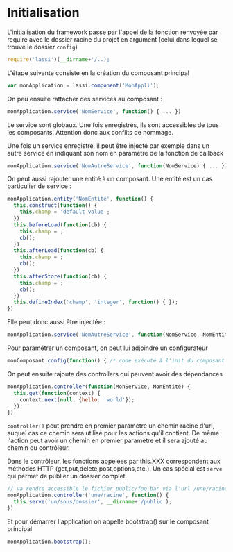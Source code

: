 Initialisation
==============

L'initialisation du framework passe par l'appel de la fonction renvoyée par require
avec le dossier racine du projet en argument (celui dans lequel se trouve le
dossier `config`)

```javascript
require('lassi')(__dirname+'/..);
```

L'étape suivante consiste en la création du composant principal

```javascript
var monApplication = lassi.component('MonAppli');
```

On peu ensuite rattacher des services au composant :

```javascript
monApplication.service('NomService', function() { ... })
```

Le service sont globaux. Une fois enregistrés, ils sont accessibles de tous les
composants. Attention donc aux conflits de nommage. 

Une fois un service enregistré, il peut être injecté par exemple dans un autre service en
indiquant son nom en paramètre de la fonction de callback

```javascript
monApplication.service('NomAutreService', function(NomService) { ... })
```

On peut aussi rajouter une entité à un composant. Une entité est un cas particulier de
service :

```javascript
monApplication.entity('NomEntité', function() { 
  this.construct(function() {
    this.champ = 'default value';
  })
  this.beforeLoad(function(cb) {
    this.champ = ;
    cb();
  })
  this.afterLoad(function(cb) {
    this.champ = ;
    cb();
  })
  this.afterStore(function(cb) {
    this.champ = ;
    cb();
  })
  this.defineIndex('champ', 'integer', function() { });
})
```

Elle peut donc aussi être injectée :

```javascript
monApplication.service('NomAutreService', function(NomService, NomEntité) { ... })
```

Pour paramétrer un composant, on peut lui adjoindre un configurateur

```javascript
monComposant.config(function() { /* code exécuté à l'init du composant */ })
```

On peut ensuite rajoute des controllers qui peuvent avoir des dépendances

```javascript
monApplication.controller(function(MonService, MonEntité) {
  this.get(function(context) {
    context.next(null, {hello: 'world'});
  });
})
```

`controller()` peut prendre en premier paramètre un chemin racine d'url, auquel cas ce chemin
sera utilisé pour les actions qu'il contient. De même l'action peut avoir un chemin en
premier paramètre et il sera ajouté au chemin du contrôleur.

Dans le contrôleur, les fonctions appelées par this.XXX correspondent aux méthodes HTTP
(get,put,delete,post,options,etc.). Un cas spécial est `serve` qui permet de publier
un dossier complet.

```javascript
// va rendre accessible le fichier public/foo.bar via l'url /une/racine/un/sous/dossier/foo.bar
monApplication.controller('une/racine', function() {
  this.serve('un/sous/dossier', __dirname+'/public');
})
```

Et pour démarrer l'application on appelle bootstrap() sur le composant principal

```javascript
monApplication.bootstrap();
```
